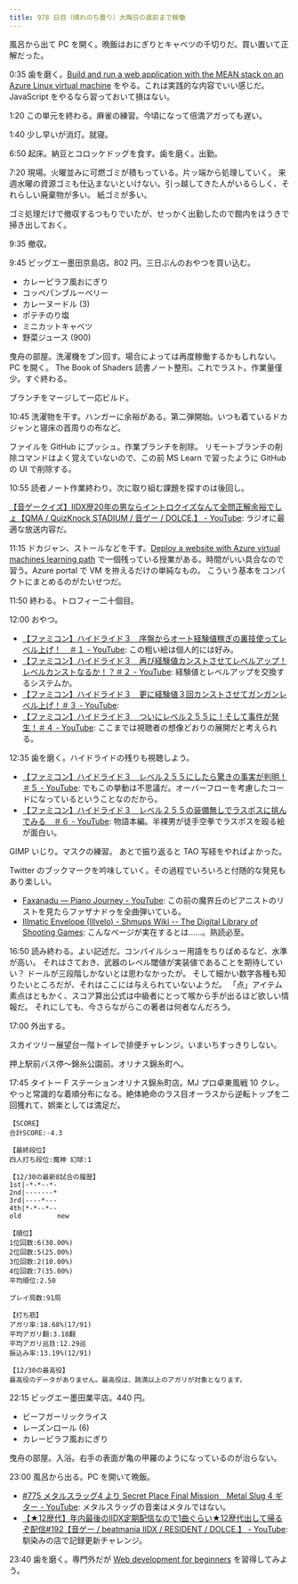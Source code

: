 ```yaml
---
title: 978 日目（晴れのち曇り）大晦日の直前まで稼働
---
```


風呂から出て PC を開く。晩飯はおにぎりとキャベツの千切りだ。買い置いて正解だった。

0:35 歯を磨く。[Build and run a web application with the MEAN stack on an Azure Linux virtual machine](https://learn.microsoft.com/en-us/training/modules/build-a-web-app-with-mean-on-a-linux-vm/)
をやる。これは実践的な内容でいい感じだ。JavaScript をやるなら習っておいて損はない。

1:20 この単元を終わる。麻雀の練習。今頃になって倍満アガっても遅い。

1:40 少し早いが消灯。就寝。

6:50 起床。納豆とコロッケドッグを食す。歯を磨く。出勤。

7:20 現場。火曜並みに可燃ゴミが積もっている。片ッ端から処理していく。
来週水曜の資源ゴミも仕込まないといけない。引っ越してきた人がいるらしく、それらしい廃棄物が多い。
紙ゴミが多い。

ゴミ処理だけで撤収するつもりでいたが、せっかく出勤したので館内をほうきで掃き出しておく。

9:35 撤収。

9:45 ビッグエー墨田京島店。802 円。三日ぶんのおやつを買い込む。

* カレーピラフ風おにぎり
* コッペパンブルーベリー
* カレーヌードル (3)
* ポテチのり塩
* ミニカットキャベツ
* 野菜ジュース (900)

曳舟の部屋。洗濯機をブン回す。場合によっては再度稼働するかもしれない。PC を開く。
The Book of Shaders 読書ノート整形。これでラスト。作業量僅少。すぐ終わる。

ブランチをマージして一応ビルド。

10:45 洗濯物を干す。ハンガーに余裕がある。第二弾開始。いつも着ているドカジャンと寝床の首周りの布など。

ファイルを GitHub にプッシュ。作業ブランチを削除。
リモートブランチの削除コマンドはよく覚えていないので、この前 MS Learn で習ったように
GitHub の UI で削除する。

10:55 読者ノート作業終わり。次に取り組む課題を探すのは後回し。

[【音ゲークイズ】IIDX歴20年の男ならイントロクイズなんて全問正解余裕でしょ【QMA / QuizKnock STADIUM / 音ゲー / DOLCE.】 - YouTube](https://www.youtube.com/watch?v=bg4rNNkDOl0):
ラジオに最適な放送内容だ。

11:15 ドカジャン、ストールなどを干す。[Deploy a website with Azure virtual machines learning path](https://learn.microsoft.com/en-us/training/paths/deploy-a-website-with-azure-virtual-machines/)
で一個残っている授業がある。時間がいい具合なので習う。Azure portal で VM を拵えるだけの単純なもの。
こういう基本をコンパクトにまとめるのがたいせつだ。

11:50 終わる。トロフィー二十個目。

12:00 おやつ。

* [【ファミコン】ハイドライド３　序盤からオート経験値稼ぎの裏技使ってレベル上げ！　＃１ - YouTube](https://www.youtube.com/watch?v=aY1JUM20wbY):
  この粗い絵は個人的には好み。
* [【ファミコン】ハイドライド３　再び経験値カンストさせてレベルアップ！レベルカンストなるか！？＃２ - YouTube](https://www.youtube.com/watch?v=6Ek3fwyizKI):
  経験値とレベルアップを交換するシステムか。
* [【ファミコン】ハイドライド３　更に経験値３回カンストさせてガンガンレベル上げ！＃３ - YouTube](https://www.youtube.com/watch?v=2QdG8dvFN24):
* [【ファミコン】ハイドライド３　ついにレベル２５５に！そして事件が発生！＃４ - YouTube](https://www.youtube.com/watch?v=t0xtAiyJgXw):
  ここまでは視聴者の想像どおりの展開だと考えられる。

12:35 歯を磨く。ハイドライドの残りも視聴しよう。

* [【ファミコン】ハイドライド３　レベル２５５にしたら驚きの事実が判明！＃５ - YouTube](https://www.youtube.com/watch?v=kWogSRw8MOA):
  でもこの挙動は不思議だ。オーバーフローを考慮したコードになっているということなのだから。
* [【ファミコン】ハイドライド３　レベル２５５の装備無しでラスボスに挑んでみる　＃６ - YouTube](https://www.youtube.com/watch?v=Bk5Vzw66rBU):
  物語本編。半裸男が徒手空拳でラスボスを殴る絵が面白い。

GIMP いじり。マスクの練習。
あとで振り返ると TAO 写経をやればよかった。

Twitter のブックマークを吟味していく。その過程でいろいろと付随的な発見もあり楽しい。

* [Faxanadu — Piano Journey - YouTube](https://www.youtube.com/watch?v=Sbm-O5xdu1A):
  この前の魔界丘のピアニストのリストを見たらファザナドゥを全曲弾いている。
* [Illmatic Envelope (Illvelo) - Shmups Wiki -- The Digital Library of Shooting Games](https://shmups.wiki/library/Illmatic_Envelope_(Illvelo)):
  こんなページが実在するとは……。熟読必至。

16:50 読み終わる。よい記述だ。コンパイルシュー用語をちりばめるなど、水準が高い。
それはさておき、武器のレベル閾値が実装値であることを期待していい？
ドールが三段階しかないとは思わなかったが。
そして細かい数字各種も知りたいところだが、それはここには与えられていないようだ。
「点」アイテム素点はともかく、スコア算出公式は中級者にとって喉から手が出るほど欲しい情報だ。
それにしても、今さらながらこの著者は何者なんだろう。

17:00 外出する。

スカイツリー展望台一階トイレで排便チャレンジ。いまいちすっきりしない。

押上駅前バス停～錦糸公園前。オリナス錦糸町へ。

17:45 タイトー F ステーションオリナス錦糸町店。MJ プロ卓東風戦 10 クレ。
やっと常識的な着順分布になる。絶体絶命のラス目オーラスから逆転トップを二回獲れて、娯楽としては満足だ。

```text
【SCORE】
合計SCORE:-4.3

【最終段位】
四人打ち段位:魔神 幻球:1

【12/30の最新8試合の履歴】
1st|-*-*--*-
2nd|-------*
3rd|----*---
4th|*-*--*--
old         new

【順位】
1位回数:6(30.00%)
2位回数:5(25.00%)
3位回数:2(10.00%)
4位回数:7(35.00%)
平均順位:2.50

プレイ局数:91局

【打ち筋】
アガリ率:18.68%(17/91)
平均アガリ翻:3.18翻
平均アガリ巡目:12.29巡
振込み率:13.19%(12/91)

【12/30の最高役】
最高役のデータがありません。最高役は、跳満以上のアガリが対象となります。
```

22:15 ビッグエー墨田業平店。440 円。

* ビーフガーリックライス
* レーズンロール (6)
* カレーピラフ風おにぎり

曳舟の部屋。入浴。右手の表面が亀の甲羅のようになっているのが治らない。

23:00 風呂から出る。PC を開いて晩飯。

* [&#x23;775 メタルスラッグ4 より Secret Place Final Mission　Metal Slug 4 ギター - YouTube](https://www.youtube.com/watch?v=cHxHzDYqcIM):
  メタルスラッグの音楽はメタルではない。
* [【★12歴代】年内最後のIIDX定期配信なので1曲ぐらい★12歴代出して帰るぞ配信&#x23;192【音ゲー / beatmania IIDX / RESIDENT / DOLCE.】 - YouTube](https://www.youtube.com/watch?v=US6HwqKjGf4):
  馴染みの店で記録更新チャレンジ。

23:40 歯を磨く。専門外だが [Web development for beginners](https://learn.microsoft.com/en-us/training/paths/web-development-101/)
を習得してみよう。
